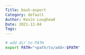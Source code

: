 ```yaml
---  
Title: bash-export  
Category: default  
Author: Kevin Loughead  
Date: 2021-12-04  
Tags:   
---
```


```bash
# add dir to PATH
export PATH="<path/to/add>:$PATH"
```
